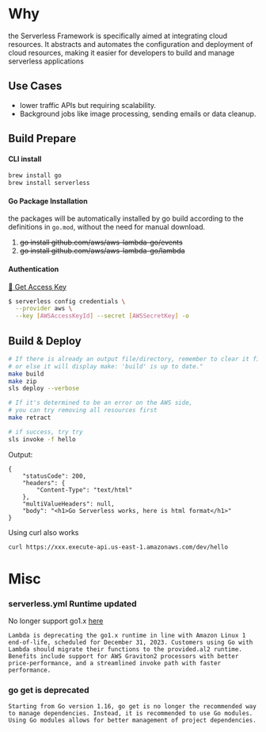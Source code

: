 # Why

the Serverless Framework is specifically aimed at integrating cloud resources. It abstracts and automates the configuration and deployment of cloud resources, making it easier for developers to build and manage serverless applications

## Use Cases

- lower traffic APIs but requiring scalability.
- Background jobs like image processing, sending emails or data cleanup.

## Build Prepare

#### CLI install

```bash
brew install go
brew install serverless
```

#### Go Package Installation

the packages will be automatically installed by go build according to the definitions in `go.mod`, without the need for manual download.

1. ~~go install github.com/aws/aws-lambda-go/events~~
2. ~~go install github.com/aws/aws-lambda-go/lambda~~

#### Authentication

[:key: Get Access Key](https://console.aws.amazon.com/iam/home#/security_credentials)

```bash
$ serverless config credentials \
  --provider aws \
  --key [AWSAccessKeyId] --secret [AWSSecretKey] -o
```

## Build & Deploy

```bash
# If there is already an output file/directory, remember to clear it first,
# or else it will display make: 'build' is up to date."
make build
make zip
sls deploy --verbose

# If it's determined to be an error on the AWS side,
# you can try removing all resources first
make retract

# if success, try try
sls invoke -f hello
```

Output:

```
{
    "statusCode": 200,
    "headers": {
        "Content-Type": "text/html"
    },
    "multiValueHeaders": null,
    "body": "<h1>Go Serverless works, here is html format</h1>"
}
```

Using curl also works

```bash
curl https://xxx.execute-api.us-east-1.amazonaws.com/dev/hello
```

# Misc

### serverless.yml Runtime updated

No longer support go1.x
[here](https://aws.amazon.com/blogs/compute/migrating-aws-lambda-functions-from-the-go1-x-runtime-to-the-custom-runtime-on-amazon-linux-2/)

```
Lambda is deprecating the go1.x runtime in line with Amazon Linux 1 end-of-life, scheduled for December 31, 2023. Customers using Go with Lambda should migrate their functions to the provided.al2 runtime. Benefits include support for AWS Graviton2 processors with better price-performance, and a streamlined invoke path with faster performance.
```

### go get is deprecated

```
Starting from Go version 1.16, go get is no longer the recommended way to manage dependencies. Instead, it is recommended to use Go modules. Using Go modules allows for better management of project dependencies.
```
